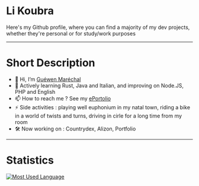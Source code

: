 # Li Koubra
Here's my Github profile, where you can find a majority of my dev projects, whether they're personal or for study/work purposes

---

# Short Description
- 👋 Hi, I’m [Guéwen Maréchal](https://github.com/marechalg/)
- 🌱 Actively learning Rust, Java and Italian, and improving on Node.JS, PHP and English
- 📫 How to reach me ? See my [ePortolio](http://www.guewen-marechal.ovh:8080/)
- ⚡ Side activities : playing well euphonium in my natal town, riding a bike in a world of twists and turns, driving in cirle for a long time from my room
- 🛠️ Now working on : Countrydex, Alizon, Portfolio
  
---

# Statistics
[![Most Used Language](https://github-readme-stats.vercel.app/api/top-langs/?username=marechalg&show_icons=true&theme=monokai)](https://github.com/marechalg/github-readme-stats)
